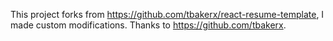 This project forks from https://github.com/tbakerx/react-resume-template, I made custom modifications. Thanks to https://github.com/tbakerx.
